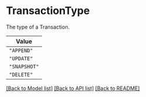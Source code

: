 # TransactionType

The type of a Transaction.


| **Value** |
| --------- |
| `"APPEND"` |
| `"UPDATE"` |
| `"SNAPSHOT"` |
| `"DELETE"` |


[[Back to Model list]](../../../README.md#models-v2-link) [[Back to API list]](../../../README.md#apis-v2-link) [[Back to README]](../../../README.md)
